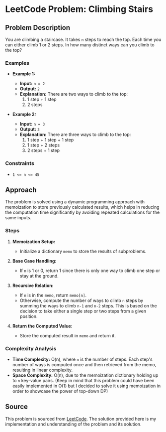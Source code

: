 # LeetCode Problem: Climbing Stairs

## Problem Description

You are climbing a staircase. It takes `n` steps to reach the top. Each time you can either climb 1 or 2 steps. In how many distinct ways can you climb to the top?

### Examples

- **Example 1:**
  - **Input:** `n = 2`
  - **Output:** `2`
  - **Explanation:** There are two ways to climb to the top:
    1. 1 step + 1 step
    2. 2 steps

- **Example 2:**
  - **Input:** `n = 3`
  - **Output:** `3`
  - **Explanation:** There are three ways to climb to the top:
    1. 1 step + 1 step + 1 step
    2. 1 step + 2 steps
    3. 2 steps + 1 step

### Constraints

- `1 <= n <= 45`

## Approach

The problem is solved using a dynamic programming approach with memoization to store previously calculated results, which helps in reducing the computation time significantly by avoiding repeated calculations for the same inputs.

### Steps

1. **Memoization Setup:**
   - Initialize a dictionary `memo` to store the results of subproblems.

2. **Base Case Handling:**
   - If `n` is 1 or 0, return 1 since there is only one way to climb one step or stay at the ground.

3. **Recursive Relation:**
   - If `n` is in the `memo`, return `memo[n]`.
   - Otherwise, compute the number of ways to climb `n` steps by summing the ways to climb `n-1` and `n-2` steps. This is based on the decision to take either a single step or two steps from a given position.

4. **Return the Computed Value:**
   - Store the computed result in `memo` and return it.

### Complexity Analysis

- **Time Complexity:** O(n), where `n` is the number of steps. Each step's number of ways is computed once and then retrieved from the memo, resulting in linear complexity.
- **Space Complexity:** O(n), due to the memoization dictionary holding up to `n` key-value pairs. (Keep in mind that this problem could have been easily implemented in O(1) but I decided to solve it using memoization in order to showcase the power of top-down DP)

## Source

This problem is sourced from [LeetCode](https://leetcode.com). The solution provided here is my implementation and understanding of the problem and its solution.